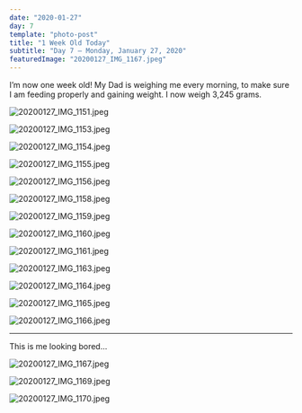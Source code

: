 ```yaml
---
date: "2020-01-27"
day: 7
template: "photo-post"
title: "1 Week Old Today"
subtitle: "Day 7 – Monday, January 27, 2020"
featuredImage: "20200127_IMG_1167.jpeg"
---
```


I’m now one week old! My Dad is weighing me every morning, to make sure I am feeding properly and gaining weight. I now weigh 3,245 grams.

![20200127_IMG_1151.jpeg](20200127_IMG_1151.jpeg)

![20200127_IMG_1153.jpeg](20200127_IMG_1153.jpeg)

![20200127_IMG_1154.jpeg](20200127_IMG_1154.jpeg)

![20200127_IMG_1155.jpeg](20200127_IMG_1155.jpeg)

![20200127_IMG_1156.jpeg](20200127_IMG_1156.jpeg)

![20200127_IMG_1158.jpeg](20200127_IMG_1158.jpeg)

![20200127_IMG_1159.jpeg](20200127_IMG_1159.jpeg)

![20200127_IMG_1160.jpeg](20200127_IMG_1160.jpeg)

![20200127_IMG_1161.jpeg](20200127_IMG_1161.jpeg)

![20200127_IMG_1163.jpeg](20200127_IMG_1163.jpeg)

![20200127_IMG_1164.jpeg](20200127_IMG_1164.jpeg)

![20200127_IMG_1165.jpeg](20200127_IMG_1165.jpeg)

![20200127_IMG_1166.jpeg](20200127_IMG_1166.jpeg)

<hr />

This is me looking bored...

![20200127_IMG_1167.jpeg](20200127_IMG_1167.jpeg)

![20200127_IMG_1169.jpeg](20200127_IMG_1169.jpeg)

![20200127_IMG_1170.jpeg](20200127_IMG_1170.jpeg)
